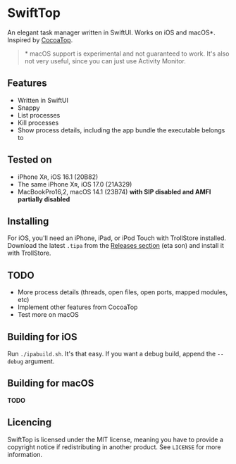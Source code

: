 # SwiftTop

An elegant task manager written in SwiftUI. Works on iOS and macOS\*. Inspired by [CocoaTop](https://github.com/D0m0/CocoaTop).

> \* macOS support is experimental and not guaranteed to work. It's also not very useful, since you can just use Activity Monitor.

## Features

- Written in SwiftUI
- Snappy
- List processes
- Kill processes
- Show process details, including the app bundle the executable belongs to

## Tested on 

- iPhone Xʀ, iOS 16.1 (20B82)
- The same iPhone Xʀ, iOS 17.0 (21A329)
- MacBookPro16,2, macOS 14.1 (23B74) **with SIP disabled and AMFI partially disabled**

## Installing

For iOS, you'll need an iPhone, iPad, or iPod Touch with TrollStore installed. Download the latest `.tipa` from the [Releases section](https://github.com/BomberFish/SwiftTop/releases) (eta son) and install it with TrollStore.

## TODO

- More process details (threads, open files, open ports, mapped modules, etc)
- Implement other features from CocoaTop
- Test more on macOS

## Building for iOS

Run `./ipabuild.sh`. It's that easy. If you want a debug build, append the `--debug` argument.

## Building for macOS

**TODO**

## Licencing

SwiftTop is licensed under the MIT license, meaning you have to provide a copyright notice if redistributing in another product. See `LICENSE` for more information.

